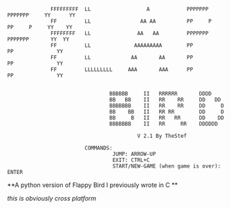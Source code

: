 
                                                                                                    
                                                                                                  
                  FFFFFFFFF  LL                  A            PPPPPPP      PPPPPPP     YY      YY  
                  FF         LL                AA AA          PP     P     PP     P     YY    YY   
                  FFFFFFFF   LL               AA   AA         PPPPPPP      PPPPPPP       YY  YY  
                  FF         LL              AAAAAAAAA        PP           PP              YY 
                  FF         LL             AA       AA       PP           PP              YY 
                  FF         LLLLLLLLL     AAA       AAA      PP           PP              YY 
                                                                                          
                                                                                
                                     BBBBBB     II   RRRRRR       DDDD          
                                     BB   BB    II   RR    RR     DD   DD     
                                     BBBBBBB    II   RR    RR     DD     D    
                                     BB    BB   II   RR RR        DD     D           
                                     BB     B   II   RR   RR      DD    DD        
                                     BBBBBBB    II   RR     RR    DDDDDD      
                                                                          
                                              V 2.1 By TheStef               
                                                              
                             COMMANDS:                     
                                      JUMP: ARROW-UP                         
                                      EXIT: CTRL+C                        
                                      START/NEW-GAME (when game is over): ENTER      
                                                                                              
                                                                                              
                                                                                              

                                                                                                
                                                                                                                                                       

**A python version of Flappy Bird I previously wrote in C **

*this is obviously cross platform*



